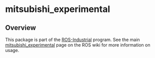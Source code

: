 # mitsubishi_experimental

## Overview

This package is part of the [ROS-Industrial][] program. See the main
[mitsubishi_experimental][] page on the ROS wiki for more information on usage.


[ROS-Industrial]: http://wiki.ros.org/Industrial
[mitsubishi_experimental]: http://wiki.ros.org/mitsubishi_experimental
